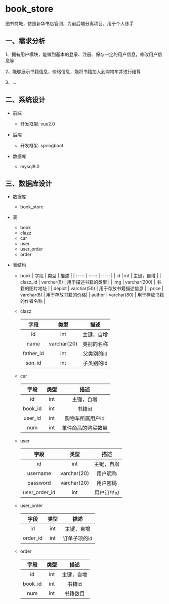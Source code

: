 # book_store
图书商城，仿照新华书店官网，为前后端分离项目，用于个人练手

## 一、需求分析
1、拥有用户模块，能做到基本的登录、注册、保存一定的用户信息，修改用户信息等

2、能够展示书籍信息，价格信息，能将书籍加入到购物车并进行结算

3、...

## 二、系统设计

+ 前端
    + 开发框架: vue2.0

+ 后端
  + 开发框架: springboot

+ 数据库
  + mysql8.0

## 三、数据库设计

+ 数据库
  + book_store
  
+ 表
  + book
  + clazz
  + car
  + user
  + user_order
  + order
  
+ 表结构
  + book
    | 字段   | 类型       | 描述       |
    | :---: | :---:      | :---:     |
    |  id   | int        | 主键，自增 |
    |  clazz_id  |  	varchar(6)  |  用于描述书籍的类型 |
    | img   | varchar(200) | 书籍的图片地址 |
    | depict    | varchar(50)    |  用于存放书籍描述信息 |
    | price      | varchar(8) | 用于存放书籍的价格|
    | author  | varchar(80) | 用于存放书籍的作者名称 |
    
  + clazz
    
    |   字段    |    类型     |    描述    |
    | :-------: | :---------: | :--------: |
    |    id     |     int     | 主键，自增 |
    |   name    | varchar(20) | 类别的名称 |
    | father_id |     int     | 父类别的id |
    |  son_id   |     int     | 子类别的id |
    
   + car
    
      |  字段   | 类型 |        描述        |
      | :-----: | :--: | :----------------: |
      |   id    | int  |     主键，自增     |
      | book_id | int  |       书籍id       |
      | user_id | int  |  购物车所属用户id  |
      |   num   | int  | 单件商品的购买数量 |

    + user

      |     字段      |    类型     |    描述    |
      | :-----------: | :---------: | :--------: |
      |      id       |     int     | 主键，自增 |
      |   username    | varchar(20) |  用户昵称  |
      |   password    | varchar(20) |  用户密码  |
      | user_order_id |     int     | 用户订单id |
  
  + user_order
  
      |   字段   | 类型 |     描述     |
      | :------: | :--: | :----------: |
      |    id    | int  |  主键，自增  |
      | order_id | int  | 订单子项的id |
      
  + order 

    |  字段   | 类型 |    描述    |
    | :-----: | :--: | :--------: |
    |   id    | int  | 主键，自增 |
    | book_id | int  |   书籍id   |
    |   num   | int  |  书籍数目  |
